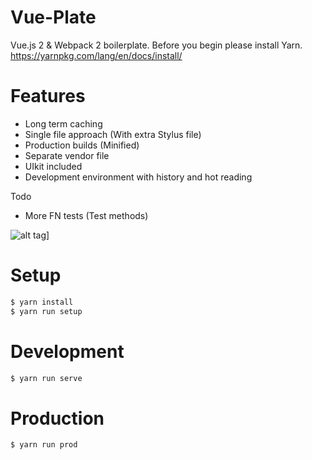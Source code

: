 # Vue-Plate

Vue.js 2 & Webpack 2 boilerplate. Before you begin please install Yarn. https://yarnpkg.com/lang/en/docs/install/

# Features
* Long term caching
* Single file approach (With extra Stylus file)
* Production builds (Minified)
* Separate vendor file
* UIkit included
* Development environment with history and hot reading

Todo
* More FN tests (Test methods)

![alt tag](https://media.giphy.com/media/3o6UBhjHobLFgEmrJu/giphy.gif)]

# Setup
````javascript
$ yarn install
$ yarn run setup
````

# Development
````javascript
$ yarn run serve
````

# Production
````javascript
$ yarn run prod
````
